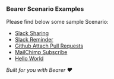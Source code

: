 ### Bearer Scenario Examples

Please find below some sample Scenario:
- [Slack Sharing](https://github.com/Bearer/slack-sharing-example)
- [Slack Reminder](./SlackReminder)
- [Github Attach Pull Requests](./githubAttachPullRequests)
- [MailChimp Subscribe](./mailchimpSubscribe)
- [Hello World](./helloWorld)


*Built for you with Bearer ❤️*
